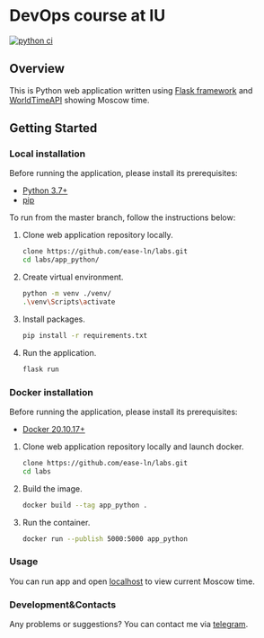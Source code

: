 # DevOps course at IU

[![python ci](https://github.com/ease-ln/labs/actions/workflows/ci.yaml/badge.svg)](https://github.com/ease-ln/labs/actions/workflows/ci.yaml)

## Overview

This is Python web application written using [Flask framework](https://flask.palletsprojects.com/en/2.2.x/) and [WorldTimeAPI](http://worldtimeapi.org) showing Moscow time.

## Getting Started

### Local installation

Before running the application, please install its prerequisites:

* [Python 3.7+](https://www.python.org/downloads/)
* [pip](https://pip.pypa.io/en/stable/installation/)

To run from the master branch, follow the instructions below:

1. Clone web application repository locally.

    ```bash
    clone https://github.com/ease-ln/labs.git
    cd labs/app_python/
    ```

2. Create virtual environment.

    ```bash
    python -m venv ./venv/
    .\venv\Scripts\activate
    ```

3. Install packages.

    ```bash
    pip install -r requirements.txt
    ```

4. Run the application.

    ```bash
    flask run
    ```

### Docker installation

Before running the application, please install its prerequisites:

* [Docker 20.10.17+](https://www.docker.com/products/docker-desktop/)

1. Clone web application repository locally and launch docker.

    ```bash
    clone https://github.com/ease-ln/labs.git
    cd labs
    ```

2. Build the image.

    ```bash
   docker build --tag app_python .
    ```

3. Run the container.

    ```bash
   docker run --publish 5000:5000 app_python
    ```

### Usage

You can run app and open [localhost](http://localhost:5000/) to view current Moscow time.

### Development&Contacts

Any problems or suggestions? You can contact me via [telegram](https://t.me/ease_l).
